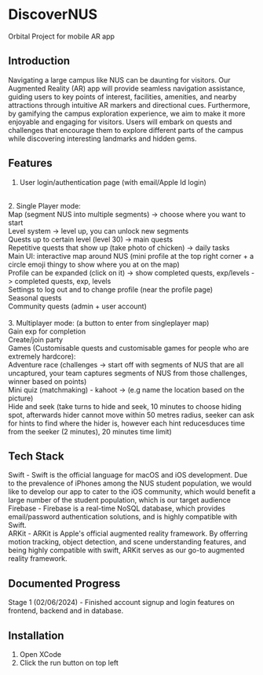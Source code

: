 # DiscoverNUS
Orbital Project for mobile AR app

## Introduction
Navigating a large campus like NUS can be daunting for visitors. Our Augmented Reality (AR) app will provide seamless navigation assistance, guiding users to key points of interest, facilities, amenities, and nearby attractions through intuitive AR markers and directional cues. Furthermore, by gamifying the campus exploration experience, we aim to make it more enjoyable and engaging for visitors. Users will embark on quests and challenges that encourage them to explore different parts of the campus while discovering interesting landmarks and hidden gems.

## Features
1. User login/authentication page (with email/Apple Id login)<br>
<br>
2. Single Player mode: <br>
Map (segment NUS into multiple segments) -> choose where you want to start <br>
Level system -> level up, you can unlock new segments <br>
Quests up to certain level (level 30) -> main quests <br>
Repetitive quests that show up (take photo of chicken) -> daily tasks <br>
Main UI: interactive map around NUS (mini profile at the top right corner + a circle emoji thingy to show where you at on the map) <br>
Profile can be expanded (click on it) -> show completed quests, exp/levels -> completed quests, exp, levels <br>
Settings to log out and to change profile (near the profile page) <br>
Seasonal quests <br>
Community quests (admin + user account) <br>
<br>
3. Multiplayer mode: (a button to enter from singleplayer map) <br>
Gain exp for completion <br>
Create/join party <br>
Games (Customisable quests and customisable games for people who are extremely hardcore): <br>
Adventure race (challenges -> start off with segments of NUS that are all uncaptured,  your team captures segments of NUS from those challenges, winner based on points) <br>
Mini quiz (matchmaking) - kahoot -> (e.g name the location based on the picture) <br>
Hide and seek (take turns to hide and seek, 10 minutes to choose hiding spot, afterwards hider cannot move within 50 metres radius, seeker can ask for hints to find where the hider is, however each hint reducesduces time from the seeker (2 minutes), 20 minutes time limit) <br>

## Tech Stack
Swift - Swift is the official language for macOS and iOS development. Due to the prevalence of iPhones among the NUS student population, we would like to develop our app to cater to the iOS community, which would benefit a large number of the student population, which is our target audience <br>
Firebase - Firebase is a real-time NoSQL database, which provides email/password authentication solutions, and is highly compatible with Swift. <br>
ARKit - ARKit is Apple's official augmented reality framework. By offerring motion tracking, object detection, and scene understanding features, and being highly compatible with swift, ARKit serves as our go-to augmented reality framework. <br>

## Documented Progress
Stage 1 (02/06/2024) - Finished account signup and login features on frontend, backend and in database.

## Installation
1. Open XCode
2. Click the run button on top left
